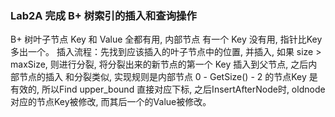 ### Lab2A 完成 B+ 树索引的插入和查询操作

B+ 树叶子节点 Key 和 Value 全都有用, 内部节点 有一个 Key 没有用, 指针比Key 多出一个。
插入流程：先找到应该插入的叶子节点中的位置, 并插入, 如果 size > maxSize, 则进行分裂, 将分裂出来的新节点的第一个 Key 插入到父节点,
之后内部节点的插入 和分裂类似, 实现规则是内部节点 0 - GetSize() - 2 的节点Key 是有效的, 所以Find upper_bound 直接对应下标, 之后InsertAfterNode时, oldnode对应的节点Key被修改, 而其后一个的Value被修改。